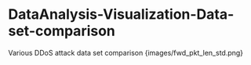 # DataAnalysis-Visualization-Data-set-comparison
Various DDoS attack data set comparison
{images/fwd_pkt_len_std.png}
